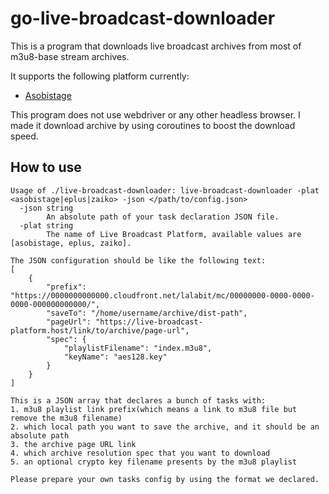 # go-live-broadcast-downloader

This is a program that downloads live broadcast archives from most of m3u8-base stream archives.

It supports the following platform currently:

- [Asobistage](https://asobistage.asobistore.jp/)

This program does not use webdriver or any other headless browser. I made it download archive by using coroutines to boost the download speed.

## How to use

```text
Usage of ./live-broadcast-downloader: live-broadcast-downloader -plat <asobistage|eplus|zaiko> -json </path/to/config.json>
  -json string
        An absolute path of your task declaration JSON file.
  -plat string
        The name of Live Broadcast Platform, available values are [asobistage, eplus, zaiko].

The JSON configuration should be like the following text:
[
    {
        "prefix": "https://0000000000000.cloudfront.net/lalabit/mc/00000000-0000-0000-0000-000000000000/",
        "saveTo": "/home/username/archive/dist-path",
        "pageUrl": "https://live-broadcast-platform.host/link/to/archive/page-url",
        "spec": {
            "playlistFilename": "index.m3u8",
            "keyName": "aes128.key"
        }
    }
]

This is a JSON array that declares a bunch of tasks with:
1. m3u8 playlist link prefix(which means a link to m3u8 file but remove the m3u8 filename)
2. which local path you want to save the archive, and it should be an absolute path
3. the archive page URL link
4. which archive resolution spec that you want to download
5. an optional crypto key filename presents by the m3u8 playlist

Please prepare your own tasks config by using the format we declared.

```
